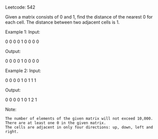 Leetcode: 542

Given a matrix consists of 0 and 1, find the distance of the nearest 0 for each cell.
The distance between two adjacent cells is 1.

Example 1:
Input:

0 0 0
0 1 0
0 0 0

Output:

0 0 0
0 1 0
0 0 0

Example 2:
Input:

0 0 0
0 1 0
1 1 1

Output:

0 0 0
0 1 0
1 2 1

Note:

    The number of elements of the given matrix will not exceed 10,000.
    There are at least one 0 in the given matrix.
    The cells are adjacent in only four directions: up, down, left and right.

